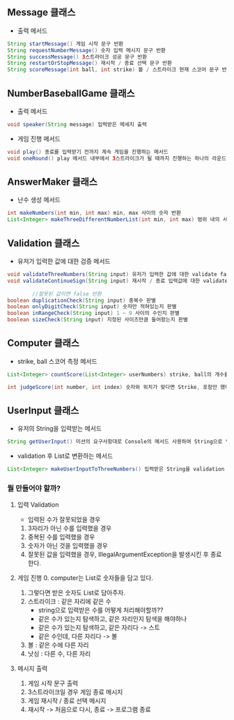 ## Message 클래스
- 출력 메서드
```java
String startMessage() 게임 시작 문구 반환
String requestNumberMessage() 숫자 입력 메시지 문구 반환
String successMessage() 3스트라이크 성공 문구 반환
String restartOrStopMessage() 재시작 / 종료 선택 문구 반환
String scoreMessage(int ball, int strike) 볼 / 스트라이크 현재 스코어 문구 반환
```

## NumberBaseballGame 클래스
- 출력 메서드
```java
void speaker(String message) 입력받은 메세지 출력
```
- 게임 진행 메서드
```java
void play() 종료를 입력받기 전까지 계속 게임을 진행하는 메서드
void oneRound() play 메서드 내부에서 3스트라이크가 될 때까지 진행하는 하나의 라운드
```

## AnswerMaker 클래스
- 난수 생성 메서드
```java
int makeNumbers(int min, int max) min, max 사이의 숫자 반환
List<Integer> makeThreeDifferentNumberList(int min, int max) 범위 내의 서로 다른 세 숫자를 리스트로 반환
```

## Validation 클래스
- 유저가 입력한 값에 대한 검증 메서드
```java
void validateThreeNumbers(String input) 유저가 입력한 값에 대한 validate false가 걸리면 Exception 던지기
void validateContinueSign(String input) 재시작 / 종료 입력값에 대한 validate, false 걸리면 Exception 던지기
        
        //잘못된 값이면 false 반환
boolean duplicationCheck(String input) 중복수 판별 
boolean onlyDigitCheck(String input) 숫자만 적혀있는지 판별
boolean inRangeCheck(String input) 1 ~ 9 사이의 수인지 판별
boolean sizeCheck(String input) 지정된 사이즈만큼 들어왔는지 판별
```

## Computer 클래스
- strike, ball 스코어 측정 메서드
```java
List<Integer> countScore(List<Integer> userNumbers) strike, ball의 개수를 세어 리스트로 반환

int judgeScore(int number, int index) 숫자와 위치가 맞다면 Strike, 포함만 했다면 ball, 둘 다 아니라면 nothing 반환
```

## UserInput 클래스
- 유저의 String을 입력받는 메서드

```java
String getUserInput() 미션의 요구사항대로 Console의 메서드 사용하여 String으로 입력받는 기능 
```
- validation 후 List<Integer>로 변환하는 메서드
```java
List<Integer> makeUserInputToThreeNumbers() 입력받은 String을 validation 진행 후 integer 리스트로 반환
```


### 뭘 만들어야 할까?

1. 입력 Validation
    - 입력된 수가 잘못되었을 경우
    1. 3자리가 아닌 수를 입력했을 경우
    2. 중복된 수를 입력했을 경우
    3. 숫자가 아닌 것을 입력했을 경우
    4. 잘못된 값을 입력했을 경우, IllegalArgumentException을 발생시킨 후 종료한다.

2. 게임 진행
    0. computer는 List<Integer>로 숫자들을 담고 있다.
    1. 그렇다면 받은 숫자도 List<Integer>로 담아주자.
    1. 스트라이크 : 같은 자리에 같은 수
        - string으로 입력받은 수를 어떻게 처리해야할까??
        - 같은 수가 있는지 탐색하고, 같은 자리인지 탐색을 해야하나
        - 같은 수가 있는지 탐색하고, 같은 자리다 -> 스트
        - 같은 수인데, 다른 자리다 -> 볼
    2. 볼 : 같은 수에 다른 자리
    3. 낫싱 : 다른 수, 다른 자리

3. 메시지 출력
    1. 게임 시작 문구 출력
    2. 3스트라이크일 경우 게임 종료 메시지
    3. 게임 재시작 / 종료 선택 메시지
    4. 재시작 -> 처음으로 다시, 종료 -> 프로그램 종료